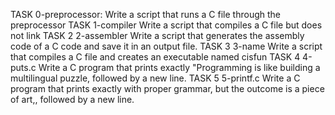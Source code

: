 TASK 0-preprocessor: Write a script that runs a C file through the preprocessor
TASK 1-compiler Write a script that compiles a C file but does not link
TASK 2 2-assembler Write a script that generates the assembly code of a C code and save it in an output file.
TASK 3 3-name Write a script that compiles a C file and creates an executable named cisfun
TASK 4 4-puts.c Write a C program that prints exactly "Programming is like building a multilingual puzzle, followed by a new line.
TASK 5 5-printf.c Write a C program that prints exactly with proper grammar, but the outcome is a piece of art,, followed by a new line.
